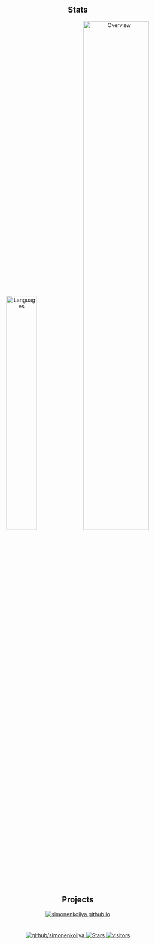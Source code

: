 <h2 align="center"> Stats </h2>
<p align="center">
  <img src="https://github-readme-stats.vercel.app/api/top-langs/?username=simonenkoilya&langs_count=8&layout=compact&theme=light&hide_border=true&hide=golo,html,batchfile,javascript,css,zig,shell&bg_color=0000&text_color=666666" width=40% alt="Languages">

  <img src="https://github-readme-stats.vercel.app/api?username=simonenkoilya&amp;show_icons=true&amp;theme=light&amp;card_width=50&amp;include_all_commits=true&amp;count_private=true&amp;hide_title=true&amp;hide_border=true&amp;bg_color=0000&amp;text_color=666666" width=59% alt="Overview">
</p>


<h2 align="center"> Projects </h2>
<p align="center">
  <a href="https://github.com/simonenkoilya/simonenkoilya.github.io">
    <img src="https://github-readme-stats.vercel.app/api/pin/?username=simonenkoilya&amp;repo=simonenkoilya.github.io&amp;hide_border=true&amp;bg_color=0000&amp;text_color=666666" alt="simonenkoilya.github.io">
  </a>
</p>


#
<p align="center">
  <a href="https://discord.gg/2j5sNpVvxv">
    <img src="https://img.shields.io/discord/824727565948157963?label=Discord&amp;logo=discord&amp;logoColor=ffffff&amp;labelColor=7289DA&amp;color=2c2f33" alt="github/simonenkoilya"/>
  </a>

  <a href="https://github.com/simonenkoilya?tab=repositories&amp;q=&amp;type=source&amp;language=&amp;sort=stargazers">
    <img src="https://img.shields.io/github/stars/simonenkoilya?affiliations=OWNER&amp;color=yellow&amp;label=Stars&amp;logo=Github&amp;style=flat" alt="Stars">
  </a>
  <a href="">
    <img src="https://visitor-badge.glitch.me/badge?page_id=simonenkoilya&left_color=gray&right_color=blue" alt="visitors">
  </a>
</p>
